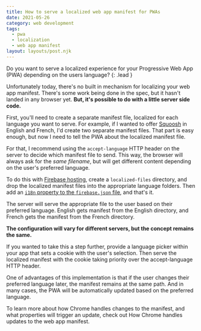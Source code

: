 ```yaml
---
title: How to serve a localized web app manifest for PWAs
date: 2021-05-26
category: web development
tags:
  - pwa
  - localization
  - web app manifest
layout: layouts/post.njk
---
```


Do you want to serve a localized experience for your Progressive Web App (PWA)
depending on the users language? {: .lead }

Unfortunately today, there's no built in mechanism for localizing your web
app manifest. There's some work being done in the spec, but it hasn't landed
in any browser yet. **But, it's possible to do with a little server side code.**

<!--more-->

First, you'll need to create a separate manifest file, localized for each
language you want to serve. For example, if I wanted to offer
[Squoosh](https://squoosh.app/) in English and French, I'd create two separate
manifest files. That part is easy enough, but now I need to tell the PWA about
 the localized manifest file.

For that, I recommend using the `accept-language` HTTP header on the server
to decide which manifest file to send. This way, the browser will always ask
for the *same filename*, but will get different content depending on the
user's preferred language.

To do this with [Firebase hosting](https://firebase.google.com/docs/hosting),
create a `localized-files` directory, and drop the localized manifest files
into the appropriate language folders. Then add an
[`i18n` property to the `firebase.json` file](https://firebase.google.com/docs/hosting/i18n-rewrites), and that's it.

The server will serve the appropriate file to the user based on their
preferred language. English gets manifest from the English directory, and
French gets the manifest from the French directory.

**The configuration will vary for different servers, but the concept remains the same.**

If you wanted to take this a step further, provide a language picker within
your app that sets a cookie with the user's selection. Then serve the
localized manifest with the cookie taking priority over the accept-language
HTTP header.

One of advantages of this implementation is that if the user changes their
preferred language later, the manifest remains at the same path. And in many
cases, the PWA will be automatically updated based on the preferred language.

To learn more about how Chrome handles changes to the manifest, and what
properties will trigger an update, check out How Chrome handles updates to
the web app manifest.

